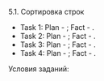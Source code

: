 5.1. Сортировка строк

 - Task 1: Plan - ; Fact - .
 - Task 2: Plan - ; Fact - .
 - Task 3: Plan - ; Fact - .
 - Task 4: Plan - ; Fact - .
 
Условия заданий:
